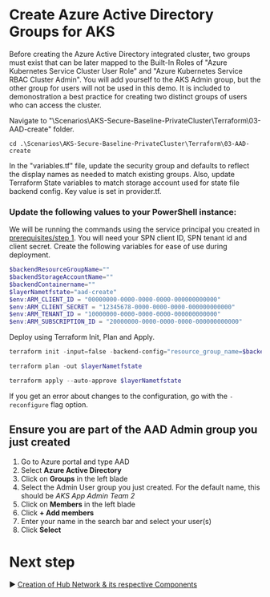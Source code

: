# Create Azure Active Directory Groups for AKS
Before creating the Azure Active Directory integrated cluster, two groups must exist that can be later mapped to the Built-In Roles of "Azure Kubernetes Service Cluster User Role" and "Azure Kubernetes Service RBAC Cluster Admin". You will add yourself to the AKS Admin group, but the other group for users will not be used in this demo. It is included to demonostration a best practice for creating two distinct groups of users who can access the cluster. 

Navigate to "\Scenarios\AKS-Secure-Baseline-PrivateCluster\Terraform\03-AAD-create" folder.
```
cd .\Scenarios\AKS-Secure-Baseline-PrivateCluster\Terraform\03-AAD-create
```

In the "variables.tf" file, update the security group and defaults to reflect the display names as needed to match existing groups. Also, update Terraform State variables to match storage account used for state file backend config. Key value is set in provider.tf.

### Update the following values to your PowerShell instance:
We will be running the commands using the service principal you created in [prerequisites/step 1](./01-prerequisites.md). You will need your SPN client ID, SPN tenant id and client secret. 
Create the following variables for ease of use during deployment. 

```PowerShell
$backendResourceGroupName=""
$backendStorageAccountName=""
$backendContainername=""
$layerNametfstate="aad-create"
$env:ARM_CLIENT_ID = "00000000-0000-0000-0000-000000000000"
$env:ARM_CLIENT_SECRET = "12345678-0000-0000-0000-000000000000"
$env:ARM_TENANT_ID = "10000000-0000-0000-0000-000000000000"
$env:ARM_SUBSCRIPTION_ID = "20000000-0000-0000-0000-000000000000"
```
Deploy using Terraform Init, Plan and Apply. 

```PowerShell 
terraform init -input=false -backend-config="resource_group_name=$backendResourceGroupName" -backend-config="storage_account_name=$backendStorageAccountName" -backend-config="container_name=$backendContainername" -backend-config="key=$layerNametfstate"
```

``` PowerShell 
terraform plan -out $layerNametfstate
```

```PowerShell 
terraform apply --auto-approve $layerNametfstate
```

If you get an error about changes to the configuration, go with the `-reconfigure` flag option.

## Ensure you are part of the AAD Admin group you just created

1. Go to Azure portal and type AAD
2. Select **Azure Active Directory**
3. Click on **Groups** in the left blade
4. Select the Admin User group you just created. For the default name, this should be *AKS App Admin Team 2*
5. Click on **Members** in the left blade
6. Click **+ Add members**
7. Enter your name in the search bar and select your user(s)
8. Click **Select**

# Next step

:arrow_forward: [Creation of Hub Network & its respective Components](./04-network-hub.md)